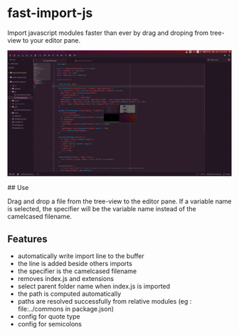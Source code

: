 # fast-import-js

Import javascript modules faster than ever by drag and droping from tree-view to your editor pane.

![A screenshot of your package](https://raw.githubusercontent.com/alanzanattadev/atom-fast-import-js/master/record.gif)

## Use

Drag and drop a file from the tree-view to the editor pane.
If a variable name is selected, the specifier will be the variable name instead of the camelcased filename.

## Features
- automatically write import line to the buffer
- the line is added beside others imports
- the specifier is the camelcased filename
- removes index.js and extensions
- select parent folder name when index.js is imported
- the path is computed automatically
- paths are resolved successfully from relative modules (eg : file:../commons in package.json)
- config for quote type
- config for semicolons

